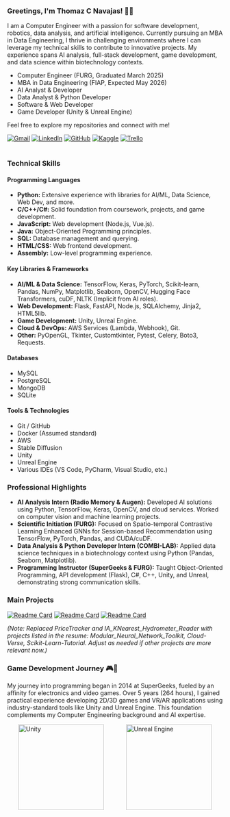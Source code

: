 ### Greetings, I'm Thomaz C Navajas! 👋🏻

I am a Computer Engineer with a passion for software development, robotics, data analysis, and artificial intelligence. Currently pursuing an MBA in Data Engineering, I thrive in challenging environments where I can leverage my technical skills to contribute to innovative projects. My experience spans AI analysis, full-stack development, game development, and data science within biotechnology contexts.

*   Computer Engineer (FURG, Graduated March 2025)
*   MBA in Data Engineering (FIAP, Expected May 2026)
*   AI Analyst & Developer
*   Data Analyst & Python Developer
*   Software & Web Developer
*   Game Developer (Unity & Unreal Engine)

Feel free to explore my repositories and connect with me!

<div style="display: inline_block">   
    <a href="mailto:thomaznavajas@gmail.com"><img src="https://img.shields.io/badge/Gmail-D14836?style=for-the-badge&logo=gmail&logoColor=white" target="_blank" alt="Gmail"></a>
    <a href="https://www.linkedin.com/in/thomaz-navajas/" target="_blank"><img src="https://img.shields.io/badge/-LinkedIn-%230077B5?style=for-the-badge&logo=linkedin&logoColor=white" target="_blank" alt="LinkedIn"></a> 
    <a href="https://github.com/NavajasThomaz" target="_blank"><img src="https://img.shields.io/badge/GitHub-100000?style=for-the-badge&logo=github&logoColor=white" target="_blank" alt="GitHub"></a>
    <a href="https://www.kaggle.com/thomaznavajas" target="_blank"><img src="https://img.shields.io/badge/Kaggle-20BEFF?style=for-the-badge&logo=Kaggle&logoColor=white" target="_blank" alt="Kaggle"></a>
    <a href="https://trello.com/u/thomaznavajas/activity" target="_blank"><img alt="Trello" src="https://img.shields.io/badge/Trello-0052CC?style=for-the-badge&logo=trello&logoColor=white" target="_blank"></a>
</div>
<br>

### Technical Skills

#### Programming Languages

*   **Python:** Extensive experience with libraries for AI/ML, Data Science, Web Dev, and more.
*   **C/C++/C#:** Solid foundation from coursework, projects, and game development.
*   **JavaScript:** Web development (Node.js, Vue.js).
*   **Java:** Object-Oriented Programming principles.
*   **SQL:** Database management and querying.
*   **HTML/CSS:** Web frontend development.
*   **Assembly:** Low-level programming experience.

#### Key Libraries & Frameworks

*   **AI/ML & Data Science:** TensorFlow, Keras, PyTorch, Scikit-learn, Pandas, NumPy, Matplotlib, Seaborn, OpenCV, Hugging Face Transformers, cuDF, NLTK (Implicit from AI roles).
*   **Web Development:** Flask, FastAPI, Node.js, SQLAlchemy, Jinja2, HTML5lib.
*   **Game Development:** Unity, Unreal Engine.
*   **Cloud & DevOps:** AWS Services (Lambda, Webhook), Git.
*   **Other:** PyOpenGL, Tkinter, Customtkinter, Pytest, Celery, Boto3, Requests.

#### Databases

*   MySQL
*   PostgreSQL
*   MongoDB
*   SQLite

#### Tools & Technologies

*   Git / GitHub
*   Docker (Assumed standard)
*   AWS
*   Stable Diffusion
*   Unity
*   Unreal Engine
*   Various IDEs (VS Code, PyCharm, Visual Studio, etc.)

### Professional Highlights

*   **AI Analysis Intern (Radio Memory & Augen):** Developed AI solutions using Python, TensorFlow, Keras, OpenCV, and cloud services. Worked on computer vision and machine learning projects.
*   **Scientific Initiation (FURG):** Focused on Spatio-temporal Contrastive Learning Enhanced GNNs for Session-based Recommendation using TensorFlow, PyTorch, Pandas, and CUDA/cuDF.
*   **Data Analysis & Python Developer Intern (COMBI-LAB):** Applied data science techniques in a biotechnology context using Python (Pandas, Seaborn, Matplotlib).
*   **Programming Instructor (SuperGeeks & FURG):** Taught Object-Oriented Programming, API development (Flask), C#, C++, Unity, and Unreal, demonstrating strong communication skills.

### Main Projects

[![Readme Card](https://github-readme-stats.vercel.app/api/pin/?username=NavajasThomaz&repo=TumorVision&theme=transparent)](https://github.com/NavajasThomaz/TumorVision)
[![Readme Card](https://github-readme-stats.vercel.app/api/pin/?username=NavajasThomaz&repo=Cloud-Verse&theme=transparent)](https://github.com/NavajasThomaz/Cloud-Verse)
[![Readme Card](https://github-readme-stats.vercel.app/api/pin/?username=NavajasThomaz&repo=Scikit-Learn-Tutorial&theme=transparent)](https://github.com/NavajasThomaz/Scikit-Learn-Tutorial)

*(Note: Replaced PriceTracker and IA_KNearest_Hydrometer_Reader with projects listed in the resume: Modular_Neural_Network_Toolkit, Cloud-Verse, Scikit-Learn-Tutorial. Adjust as needed if other projects are more relevant now.)*

### Game Development Journey 🎮👾

My journey into programming began in 2014 at SuperGeeks, fueled by an affinity for electronics and video games. Over 5 years (264 hours), I gained practical experience developing 2D/3D games and VR/AR applications using industry-standard tools like Unity and Unreal Engine. This foundation complements my Computer Engineering background and AI expertise.

<div style="display: flex; justify-content: space-around; align-items: center;">
    <img width="200" src="https://cdn.jsdelivr.net/gh/devicons/devicon@latest/icons/unity/unity-original-wordmark.svg" alt="Unity"/>
    <img width="200" src="https://cdn.jsdelivr.net/gh/devicons/devicon@latest/icons/unrealengine/unrealengine-original-wordmark.svg" alt="Unreal Engine"/>
</div>
<br>

